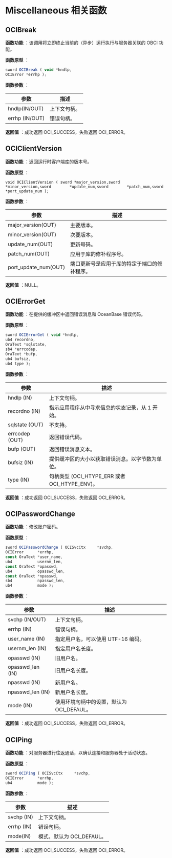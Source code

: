 Miscellaneous 相关函数 
=======================================



OCIBreak 
-----------------

**函数功能** ：该调用将立即终止当前的（异步）运行执行与服务器关联的 OBCI 功能。

**函数原型** ：

```javascript
sword OCIBreak ( void *hndlp,
OCIError *errhp );
```



**函数参数** ：


|       参数       | **描述** |
|----------------|--------|
| hndlp(IN/OUT)  | 上下文句柄。 |
| errhp (IN/OUT) | 错误句柄。  |



**返回值** ：成功返回 OCI_SUCCESS，失败返回 OCI_ERROR。

OCIClientVersion 
-------------------------------------

**函数功能** ：返回运行时客户端库的版本号。

**函数原型** ：

```unknow
void OCIClientVersion ( sword *major_version,sword        *minor_version,sword        *update_num,sword        *patch_num,sword        *port_update_num );
```



**函数参数** ：


|          参数          |           描述           |
|----------------------|------------------------|
| major_version(OUT)   | 主要版本。                  |
| minor_version(OUT)   | 次要版本。                  |
| update_num(OUT)      | 更新号码。                  |
| patch_num(OUT)       | 应用于库的修补程序号。            |
| port_update_num(OUT) | 端口更新号是应用于库的特定于端口的修补程序。 |



**返回值** ：NULL。

OCIErrorGet 
--------------------

**函数功能** ：在提供的缓冲区中返回错误消息和 OceanBase 错误代码。

**函数原型** ：

```javascript
sword OCIErrorGet ( void *hndlp,
ub4 recordno,
OraText *sqlstate,
sb4 *errcodep,
OraText *bufp,
ub4 bufsiz,
ub4 type );
```



**函数参数** ：


|       参数       |                 **描述**                 |
|----------------|----------------------------------------|
| hndlp (IN)     | 上下文句柄。                                 |
| recordno (IN)  | 指示应用程序从中寻求信息的状态记录，从 1 开始。              |
| sqlstate (OUT) | 不支持。                                   |
| errcodep (OUT) | 返回错误代码。                                |
| bufp (OUT)     | 返回错误消息文本。                              |
| bufsiz (IN)    | 提供缓冲区的大小以获取错误消息。以字节数为单位。               |
| type (IN)      | 句柄类型 (OCI_HTYPE_ERR 或者 OCI_HTYPE_ENV)。 |



**返回值** ：成功返回 OCI_SUCCESS，失败返回 OCI_ERROR。

OCIPasswordChange 
--------------------------

**函数功能** ：修改账户密码。

**函数原型** ：

```javascript
sword OCIPasswordChange ( OCISvcCtx     *svchp,
OCIError      *errhp,
const OraText *user_name,
ub4           usernm_len,
const OraText *opasswd,
ub4           opasswd_len,
const OraText *npasswd,
sb4           npasswd_len,
ub4           mode );
```



**函数参数** ：


|        参数        |           **描述**           |
|------------------|----------------------------|
| svchp (IN/OUT)   | 上下文句柄。                     |
| errhp (IN)       | 错误句柄。                      |
| user_name (IN)   | 指定用户名，可以使用 UTF-16 编码。      |
| usernm_len (IN)  | 指定用户名长度。                   |
| opasswd (IN)     | 旧用户名。                      |
| opasswd_len (IN) | 旧用户名长度。                    |
| npasswd (IN)     | 新用户名。                      |
| npasswd_len (IN) | 新用户名长度。                    |
| mode (IN)        | 使用环境句柄中的设置，默认为 OCI_DEFAUL。 |



**返回值** ：成功返回 OCI_SUCCESS，失败返回 OCI_ERROR。

OCIPing 
----------------

**函数功能** ：对服务器进行往返通话，以确认连接和服务器处于活动状态。

**函数原型** ：

```javascript
sword OCIPing ( OCISvcCtx     *svchp,
OCIError      *errhp,
ub4           mode );
```



**函数参数** ：


|     参数     |         描述         |
|------------|--------------------|
| svchp (IN) | 上下文句柄。             |
| errhp (IN) | 错误句柄。              |
| mode(IN)   | 模式，默认为 OCI_DEFAUL。 |



**返回值** ：成功返回 OCI_SUCCESS，失败返回 OCI_ERROR。
